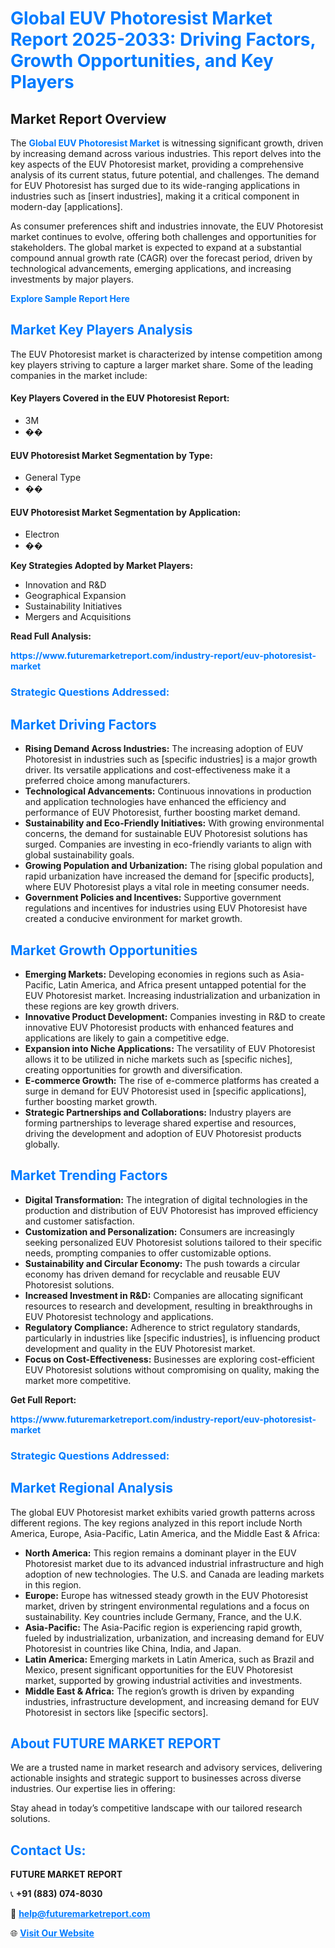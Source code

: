 <h1 style="color: #007BFF;">Global EUV Photoresist Market Report 2025-2033: Driving Factors, Growth Opportunities, and Key Players</h1>

<section id="overview">
<h2>Market Report Overview</h2>
<p>The <a href="https://www.futuremarketreport.com/industry-report/euv-photoresist-market" style="color: #007BFF; text-decoration: none;"><strong>Global EUV Photoresist Market</strong></a> is witnessing significant growth, driven by increasing demand across various industries. This report delves into the key aspects of the EUV Photoresist market, providing a comprehensive analysis of its current status, future potential, and challenges. The demand for EUV Photoresist has surged due to its wide-ranging applications in industries such as [insert industries], making it a critical component in modern-day [applications].</p>
<p>As consumer preferences shift and industries innovate, the EUV Photoresist market continues to evolve, offering both challenges and opportunities for stakeholders. The global market is expected to expand at a substantial compound annual growth rate (CAGR) over the forecast period, driven by technological advancements, emerging applications, and increasing investments by major players.</p>
</section>

<section id="overview">
<p><a href="https://www.futuremarketreport.com/request-sample/reportId=113492" style="color: #007BFF; text-decoration: none;"><strong>Explore Sample Report Here</strong></a></p>
</section>

<section id="key-players">
<h2 style="color: #007BFF;">Market Key Players Analysis</h2>
<p>The EUV Photoresist market is characterized by intense competition among key players striving to capture a larger market share. Some of the leading companies in the market include:</p>
<h4>Key Players Covered in the EUV Photoresist Report:</h4>
<ul><li>3M</li><li>��</li></ul>
<h4>EUV Photoresist Market Segmentation by Type:</h4>
<ul><li>General Type</li><li>��</li></ul>

<h4>EUV Photoresist Market Segmentation by Application:</h4>
<ul><li>Electron</li><li>��</li></ul>
<p><strong>Key Strategies Adopted by Market Players:</strong></p>
<ul>
<li>Innovation and R&D</li>
<li>Geographical Expansion</li>
<li>Sustainability Initiatives</li>
<li>Mergers and Acquisitions</li>
</ul>
</section>

<section>
<p><strong>Read Full Analysis: </strong></p><a href="https://www.futuremarketreport.com/industry-report/euv-photoresist-market" style="color: #007BFF; text-decoration: none;"><strong>https://www.futuremarketreport.com/industry-report/euv-photoresist-market</strong></a>
<h3 style="color: #007BFF;">Strategic Questions Addressed:</h3>
</section>

<section id="driving-factors">
<h2 style="color: #007BFF;">Market Driving Factors</h2>
<ul>
<li><strong>Rising Demand Across Industries:</strong> The increasing adoption of EUV Photoresist in industries such as [specific industries] is a major growth driver. Its versatile applications and cost-effectiveness make it a preferred choice among manufacturers.</li>
<li><strong>Technological Advancements:</strong> Continuous innovations in production and application technologies have enhanced the efficiency and performance of EUV Photoresist, further boosting market demand.</li>
<li><strong>Sustainability and Eco-Friendly Initiatives:</strong> With growing environmental concerns, the demand for sustainable EUV Photoresist solutions has surged. Companies are investing in eco-friendly variants to align with global sustainability goals.</li>
<li><strong>Growing Population and Urbanization:</strong> The rising global population and rapid urbanization have increased the demand for [specific products], where EUV Photoresist plays a vital role in meeting consumer needs.</li>
<li><strong>Government Policies and Incentives:</strong> Supportive government regulations and incentives for industries using EUV Photoresist have created a conducive environment for market growth.</li>
</ul>
</section>

<section id="growth-opportunities">
<h2 style="color: #007BFF;">Market Growth Opportunities</h2>
<ul>
<li><strong>Emerging Markets:</strong> Developing economies in regions such as Asia-Pacific, Latin America, and Africa present untapped potential for the EUV Photoresist market. Increasing industrialization and urbanization in these regions are key growth drivers.</li>
<li><strong>Innovative Product Development:</strong> Companies investing in R&D to create innovative EUV Photoresist products with enhanced features and applications are likely to gain a competitive edge.</li>
<li><strong>Expansion into Niche Applications:</strong> The versatility of EUV Photoresist allows it to be utilized in niche markets such as [specific niches], creating opportunities for growth and diversification.</li>
<li><strong>E-commerce Growth:</strong> The rise of e-commerce platforms has created a surge in demand for EUV Photoresist used in [specific applications], further boosting market growth.</li>
<li><strong>Strategic Partnerships and Collaborations:</strong> Industry players are forming partnerships to leverage shared expertise and resources, driving the development and adoption of EUV Photoresist products globally.</li>
</ul>
</section>

<section id="trending-factors">
<h2 style="color: #007BFF;">Market Trending Factors</h2>
<ul>
<li><strong>Digital Transformation:</strong> The integration of digital technologies in the production and distribution of EUV Photoresist has improved efficiency and customer satisfaction.</li>
<li><strong>Customization and Personalization:</strong> Consumers are increasingly seeking personalized EUV Photoresist solutions tailored to their specific needs, prompting companies to offer customizable options.</li>
<li><strong>Sustainability and Circular Economy:</strong> The push towards a circular economy has driven demand for recyclable and reusable EUV Photoresist solutions.</li>
<li><strong>Increased Investment in R&D:</strong> Companies are allocating significant resources to research and development, resulting in breakthroughs in EUV Photoresist technology and applications.</li>
<li><strong>Regulatory Compliance:</strong> Adherence to strict regulatory standards, particularly in industries like [specific industries], is influencing product development and quality in the EUV Photoresist market.</li>
<li><strong>Focus on Cost-Effectiveness:</strong> Businesses are exploring cost-efficient EUV Photoresist solutions without compromising on quality, making the market more competitive.</li>
</ul>
</section>

<section>
<p><strong>Get Full Report: </strong></p><a href="https://www.futuremarketreport.com/industry-report/euv-photoresist-market" style="color: #007BFF; text-decoration: none;"><strong>https://www.futuremarketreport.com/industry-report/euv-photoresist-market</strong></a>
<h3 style="color: #007BFF;">Strategic Questions Addressed:</h3>
</section>


<section id="regional-analysis">
<h2 style="color: #007BFF;">Market Regional Analysis</h2>
<p>The global EUV Photoresist market exhibits varied growth patterns across different regions. The key regions analyzed in this report include North America, Europe, Asia-Pacific, Latin America, and the Middle East & Africa:</p>
<ul>
<li><strong>North America:</strong> This region remains a dominant player in the EUV Photoresist market due to its advanced industrial infrastructure and high adoption of new technologies. The U.S. and Canada are leading markets in this region.</li>
<li><strong>Europe:</strong> Europe has witnessed steady growth in the EUV Photoresist market, driven by stringent environmental regulations and a focus on sustainability. Key countries include Germany, France, and the U.K.</li>
<li><strong>Asia-Pacific:</strong> The Asia-Pacific region is experiencing rapid growth, fueled by industrialization, urbanization, and increasing demand for EUV Photoresist in countries like China, India, and Japan.</li>
<li><strong>Latin America:</strong> Emerging markets in Latin America, such as Brazil and Mexico, present significant opportunities for the EUV Photoresist market, supported by growing industrial activities and investments.</li>
<li><strong>Middle East & Africa:</strong> The region’s growth is driven by expanding industries, infrastructure development, and increasing demand for EUV Photoresist in sectors like [specific sectors].</li>
</ul>
</section>

<footer>
<h2 style="color: #007BFF;">About FUTURE MARKET REPORT</h2>
<p>We are a trusted name in market research and advisory services, delivering actionable insights and strategic support to businesses across diverse industries. Our expertise lies in offering:</p>

<p>Stay ahead in today’s competitive landscape with our tailored research solutions.</p>

<h2 style="color: #007BFF;">Contact Us:</h2>
<p><strong>FUTURE MARKET REPORT</strong></p>
<p>📞 <strong>+91 (883) 074-8030</strong></p>
<p>📧 <strong><a href="mailto:help@futuremarketreport.com" style="color: #007BFF;">help@futuremarketreport.com</a></strong></p>
<p>🌐 <strong><a href="https://www.futuremarketreport.com/" style="color: #007BFF;">Visit Our Website</a></strong></p>
</footer>